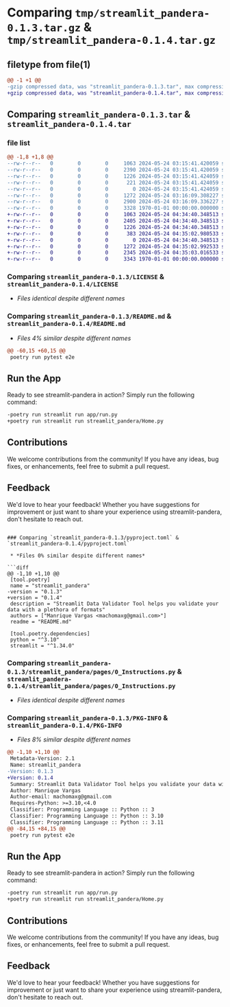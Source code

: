 # Comparing `tmp/streamlit_pandera-0.1.3.tar.gz` & `tmp/streamlit_pandera-0.1.4.tar.gz`

## filetype from file(1)

```diff
@@ -1 +1 @@
-gzip compressed data, was "streamlit_pandera-0.1.3.tar", max compression
+gzip compressed data, was "streamlit_pandera-0.1.4.tar", max compression
```

## Comparing `streamlit_pandera-0.1.3.tar` & `streamlit_pandera-0.1.4.tar`

### file list

```diff
@@ -1,8 +1,8 @@
--rw-r--r--   0        0        0     1063 2024-05-24 03:15:41.420059 streamlit_pandera-0.1.3/LICENSE
--rw-r--r--   0        0        0     2390 2024-05-24 03:15:41.420059 streamlit_pandera-0.1.3/README.md
--rw-r--r--   0        0        0     1226 2024-05-24 03:15:41.424059 streamlit_pandera-0.1.3/pyproject.toml
--rw-r--r--   0        0        0      221 2024-05-24 03:15:41.424059 streamlit_pandera-0.1.3/streamlit_pandera/Home.py
--rw-r--r--   0        0        0        0 2024-05-24 03:15:41.424059 streamlit_pandera-0.1.3/streamlit_pandera/__init__.py
--rw-r--r--   0        0        0     1272 2024-05-24 03:16:09.308227 streamlit_pandera-0.1.3/streamlit_pandera/pages/0_Instructions.py
--rw-r--r--   0        0        0     2900 2024-05-24 03:16:09.336227 streamlit_pandera-0.1.3/streamlit_pandera/validate_file.py
--rw-r--r--   0        0        0     3328 1970-01-01 00:00:00.000000 streamlit_pandera-0.1.3/PKG-INFO
+-rw-r--r--   0        0        0     1063 2024-05-24 04:34:40.348513 streamlit_pandera-0.1.4/LICENSE
+-rw-r--r--   0        0        0     2405 2024-05-24 04:34:40.348513 streamlit_pandera-0.1.4/README.md
+-rw-r--r--   0        0        0     1226 2024-05-24 04:34:40.348513 streamlit_pandera-0.1.4/pyproject.toml
+-rw-r--r--   0        0        0      383 2024-05-24 04:35:02.980533 streamlit_pandera-0.1.4/streamlit_pandera/Home.py
+-rw-r--r--   0        0        0        0 2024-05-24 04:34:40.348513 streamlit_pandera-0.1.4/streamlit_pandera/__init__.py
+-rw-r--r--   0        0        0     1272 2024-05-24 04:35:02.992533 streamlit_pandera-0.1.4/streamlit_pandera/pages/0_Instructions.py
+-rw-r--r--   0        0        0     2345 2024-05-24 04:35:03.016533 streamlit_pandera-0.1.4/streamlit_pandera/validate_file.py
+-rw-r--r--   0        0        0     3343 1970-01-01 00:00:00.000000 streamlit_pandera-0.1.4/PKG-INFO
```

### Comparing `streamlit_pandera-0.1.3/LICENSE` & `streamlit_pandera-0.1.4/LICENSE`

 * *Files identical despite different names*

### Comparing `streamlit_pandera-0.1.3/README.md` & `streamlit_pandera-0.1.4/README.md`

 * *Files 4% similar despite different names*

```diff
@@ -60,15 +60,15 @@
 poetry run pytest e2e
 ```
 
 ## Run the App
 Ready to see streamlit-pandera in action? Simply run the following command:
 
 ```bash
-poetry run streamlit run app/run.py
+poetry run streamlit run streamlit_pandera/Home.py
 ```
 
 ## Contributions
 We welcome contributions from the community! If you have any ideas, bug fixes, or enhancements, feel free to submit a pull request.
 
 ## Feedback
 We'd love to hear your feedback! Whether you have suggestions for improvement or just want to share your experience using streamlit-pandera, don't hesitate to reach out.
```

### Comparing `streamlit_pandera-0.1.3/pyproject.toml` & `streamlit_pandera-0.1.4/pyproject.toml`

 * *Files 0% similar despite different names*

```diff
@@ -1,10 +1,10 @@
 [tool.poetry]
 name = "streamlit_pandera"
-version = "0.1.3"
+version = "0.1.4"
 description = "Streamlit Data Validator Tool helps you validate your data with a plethora of formats"
 authors = ["Manrique Vargas <machomaxg@gmail.com>"]
 readme = "README.md"
 
 [tool.poetry.dependencies]
 python = "^3.10"
 streamlit = "^1.34.0"
```

### Comparing `streamlit_pandera-0.1.3/streamlit_pandera/pages/0_Instructions.py` & `streamlit_pandera-0.1.4/streamlit_pandera/pages/0_Instructions.py`

 * *Files identical despite different names*

### Comparing `streamlit_pandera-0.1.3/PKG-INFO` & `streamlit_pandera-0.1.4/PKG-INFO`

 * *Files 8% similar despite different names*

```diff
@@ -1,10 +1,10 @@
 Metadata-Version: 2.1
 Name: streamlit_pandera
-Version: 0.1.3
+Version: 0.1.4
 Summary: Streamlit Data Validator Tool helps you validate your data with a plethora of formats
 Author: Manrique Vargas
 Author-email: machomaxg@gmail.com
 Requires-Python: >=3.10,<4.0
 Classifier: Programming Language :: Python :: 3
 Classifier: Programming Language :: Python :: 3.10
 Classifier: Programming Language :: Python :: 3.11
@@ -84,15 +84,15 @@
 poetry run pytest e2e
 ```
 
 ## Run the App
 Ready to see streamlit-pandera in action? Simply run the following command:
 
 ```bash
-poetry run streamlit run app/run.py
+poetry run streamlit run streamlit_pandera/Home.py
 ```
 
 ## Contributions
 We welcome contributions from the community! If you have any ideas, bug fixes, or enhancements, feel free to submit a pull request.
 
 ## Feedback
 We'd love to hear your feedback! Whether you have suggestions for improvement or just want to share your experience using streamlit-pandera, don't hesitate to reach out.
```

